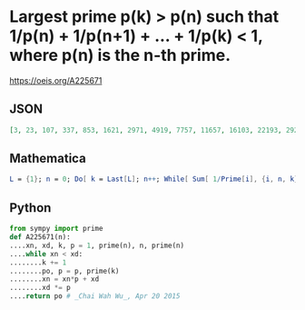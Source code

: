 # Largest prime p\(k\) \> p\(n\) such that 1/p\(n\) \+ 1/p\(n\+1\) \+ \.\.\. \+ 1/p\(k\) < 1, where p\(n\) is the n\-th prime\.
https://oeis.org/A225671
## JSON
```JSON
[3, 23, 107, 337, 853, 1621, 2971, 4919, 7757, 11657, 16103, 22193, 29251, 37699, 48523, 61051, 75479, 91459, 110563, 131641, 155501, 183581, 214177, 248593, 286063, 325883, 369979, 419449, 473647, 534029, 600623, 667531, 739523, 816769, 900997, 988651, 1083613]
```
## Mathematica
```Mathematica
L = {1}; n = 0; Do[ k = Last[L]; n++; While[ Sum[ 1/Prime[i], {i, n, k}] < 1, k++]; L = Append[L, k - 1], {22}]; Prime[ Rest[L]]
```
## Python
```Python
from sympy import prime
def A225671(n):
....xn, xd, k, p = 1, prime(n), n, prime(n)
....while xn < xd:
........k += 1
........po, p = p, prime(k)
........xn = xn*p + xd
........xd *= p
....return po # _Chai Wah Wu_, Apr 20 2015
```
